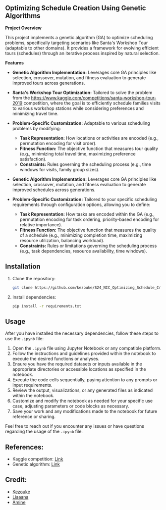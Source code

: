 
## Optimizing Schedule Creation Using Genetic Algorithms

**Project Overview**

This project implements a genetic algorithm (GA) to optimize scheduling problems, specifically targeting scenarios like Santa's Workshop Tour (adaptable to other domains). 
It provides a framework for evolving efficient tours (schedules) through an iterative process inspired by natural selection.

**Features**
* **Genetic Algorithm Implementation:** Leverages core GA principles like selection, crossover, mutation, and fitness evaluation to generate improved tours across generations.
* **Santa's Workshop Tour Optimization:** Tailored to solve the problem from the https://www.kaggle.com/competitions/santa-workshop-tour-2019 competition, where the goal is to efficiently schedule families visits to various workshop stations while considering preferences and minimizing travel time.
* **Problem-Specific Customization:** Adaptable to various scheduling problems by modifying:
    * **Task Representation:** How locations or activities are encoded (e.g., permutation encoding for visit order).
    * **Fitness Function:** The objective function that measures tour quality (e.g., minimizing total travel time, maximizing preference satisfaction).
    * **Constraints:** Rules governing the scheduling process (e.g., time windows for visits, family group sizes).



* **Genetic Algorithm Implementation:** Leverages core GA principles like selection, crossover, mutation, and fitness evaluation to generate improved schedules across generations.
* **Problem-Specific Customization:** Tailored to your specific scheduling requirements through configuration options, allowing you to define:
    * **Task Representation:** How tasks are encoded within the GA (e.g., permutation encoding for task ordering, priority-based encoding for relative importance).
    * **Fitness Function:** The objective function that measures the quality of a schedule (e.g., minimizing completion time, maximizing resource utilization, balancing workload).
    * **Constraints:** Rules or limitations governing the scheduling process (e.g., task dependencies, resource availability, time windows).

## **Installation**

1. Clone the repository:

   ```bash
   git clone https://github.com/kezouke/S24_NIC_Optimizing_Schedule_Creation_Genetic_Algorithm.git
   ```

2. Install dependencies:

   ```bash
   pip install -r requirements.txt
   ```

## **Usage**

After you have installed the necessary dependencies, follow these steps to use the `.ipynb` file:

1. Open the `.ipynb` file using Jupyter Notebook or any compatible platform.
2. Follow the instructions and guidelines provided within the notebook to execute the desired functions or analyses.
3. Ensure you have the required datasets or inputs available in the appropriate directories or accessible locations as specified in the notebook.
4. Execute the code cells sequentially, paying attention to any prompts or input requirements.
5. Review the output, visualizations, or any generated files as indicated within the notebook.
6. Customize and modify the notebook as needed for your specific use case, adjusting parameters or code blocks as necessary.
7. Save your work and any modifications made to the notebook for future reference or sharing.

Feel free to reach out if you encounter any issues or have questions regarding the usage of the `.ipynb` file.

## **References:**

* Kaggle competition: [Link](https://www.kaggle.com/competitions/santa-workshop-tour-2019)
* Genetic algorithm: [Link](https://en.wikipedia.org/wiki/Genetic_algorithm)
## **Credit:**

* [Kezouke](https://www.github.com/kezouke)
* [Liaaana](https://www.github.com/liaaana)
* [Amine](https://www.github.com/Amine-Trabelsi)
